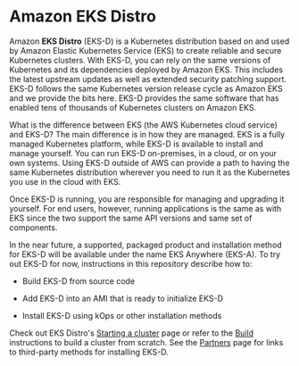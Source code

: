 # Amazon EKS Distro

Amazon **EKS Distro** (EKS-D) is a Kubernetes distribution based on and used by 
Amazon Elastic Kubernetes Service (EKS) to create reliable and secure Kubernetes clusters. With EKS-D,
you can rely on the same versions of Kubernetes and its dependencies deployed
by Amazon EKS. This includes the latest upstream updates as well as extended 
security patching support. EKS-D follows the same Kubernetes version release 
cycle as Amazon EKS and we provide the bits here. 
EKS-D provides the same software that has enabled tens of thousands of Kubernetes
clusters on Amazon EKS.

What is the difference between EKS (the AWS Kubernetes cloud service) and EKS-D?
The main difference is in how they are managed. EKS is a fully managed
Kubernetes platform, while EKS-D is available to install and manage yourself.
You can run EKS-D on-premises, in a cloud, or on your own systems. Using EKS-D outside
of AWS can provide a path to having the same Kubernetes distribution
wherever you need to run it as the Kubernetes you use in the cloud with EKS.


Once EKS-D is running, you are responsible for managing and
upgrading it yourself. For end users, however, running applications is the
same as with EKS since the two support the same API versions and
same set of components.

In the near future, a supported, packaged product and installation method
for EKS-D will be available under the name EKS Anywhere (EKS-A). To try out
EKS-D for now, instructions in this repository describe how to:

* Build EKS-D from source code

* Add EKS-D into an AMI that is ready to initialize EKS-D

* Install EKS-D using kOps or other installation methods

Check out EKS Distro's [Starting a cluster](users/index.md) page or
refer to the [Build](users/build) instructions to build a cluster from scratch.
See the [Partners](community/partners) page for links to third-party methods for
installing EKS-D.